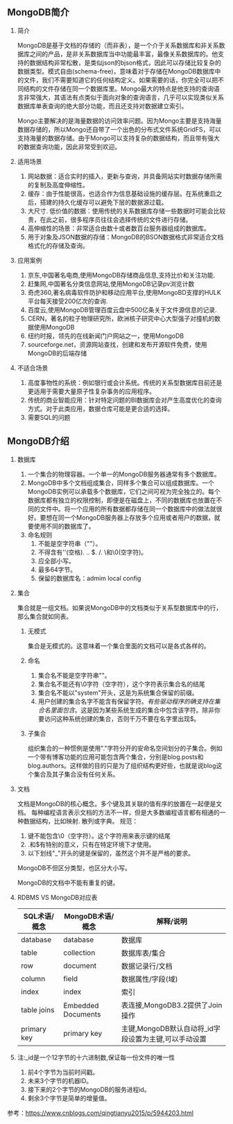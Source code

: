 ## MongoDB简介
1. 简介

    MongoDB是基于文档的存储的（而非表），是一个介于关系数据库和非关系数据库之间的产品，是非关系数据库当中功能最丰富，最像关系数据库的。他支持的数据结构非常松散，是类似json的bjson格式，因此可以存储比较复杂的数据类型。模式自由(schema-free)，意味着对于存储在MongoDB数据库中的文件，我们不需要知道它的任何结构定义。如果需要的话，你完全可以把不同结构的文件存储在同一个数据库里。Mongo最大的特点是他支持的查询语言非常强大，其语法有点类似于面向对象的查询语言，几乎可以实现类似关系数据库单表查询的绝大部分功能，而且还支持对数据建立索引。
 
    Mongo主要解决的是海量数据的访问效率问题。因为Mongo主要是支持海量数据存储的，所以Mongo还自带了一个出色的分布式文件系统GridFS，可以支持海量的数据存储。由于Mongo可以支持复杂的数据结构，而且带有强大的数据查询功能，因此非常受到欢迎。
 
2. 适用场景
    1. 网站数据：适合实时的插入，更新与查询，并具备网站实时数据存储所需的复制及高度伸缩性。
    2. 缓存：由于性能很高，也适合作为信息基础设施的缓存层。在系统重启之后，搭建的持久化缓存可以避免下层的数据源过载。   
    3. 大尺寸. 低价值的数据：使用传统的关系数据库存储一些数据时可能会比较贵，在此之前，很多程序员往往会选择传统的文件进行存储。
    4. 高伸缩性的场景：非常适合由数十或者数百台服务器组成的数据库。
    5. 用于对象及JSON数据的存储：MongoDB的BSON数据格式非常适合文档格式化的存储及查询。
 
3. 应用案例
    1. 京东,中国著名电商,使用MongoDB存储商品信息,支持比价和关注功能.
    2. 赶集网,中国著名分类信息网站,使用MongoDB记录pv浏览计数
    3. 奇虎360,著名病毒软件防护和移动应用平台,使用MongoBD支撑的HULK平台每天接受200亿次的查询.
    4. 百度云,使用MongoDB管理百度云盘中500亿条关于文件源信息的记录.
    5. CERN，著名的粒子物理研究所，欧洲核子研究中心大型强子对撞机的数据使用MongoDB
    6. 纽约时报，领先的在线新闻门户网站之一，使用MongoDB
    7. sourceforge.net，资源网站查找，创建和发布开源软件免费，使用MongoDB的后端存储
 
4. 不适合场景
    1. 高度事物性的系统：例如银行或会计系统。传统的关系型数据库目前还是更适用于需要大量原子性复杂事务的应用程序。
    2. 传统的商业智能应用：针对特定问题的BI数据库会对产生高度优化的查询方式。对于此类应用，数据仓库可能是更合适的选择。
    3. 需要SQL的问题
 

## MongoDB介绍
1. 数据库
    1. 一个集合的物理容器。一个单一的MongoDB服务器通常有多个数据库。
    2. MongoDB中多个文档组成集合，同样多个集合可以组成数据库。一个MongoDB实例可以承载多个数据库，它们之间可视为完全独立的。每个数据库都有独立的权限控制，即便是在磁盘上，不同的数据库也放置在不同的文件中。将一个应用的所有数据都存储在同一个数据库中的做法就很好。要想在同一个MongoDB服务器上存放多个应用或者用户的数据，就要使用不同的数据库了。
    3. 命名规则
        1. 不能是空字符串（""）。
        2. 不得含有''(空格). .. $. /. \和\0(空字符)。
        3. 应全部小写。
        4. 最多64字节。
        5. 保留的数据库名：admim local config
 
2. 集合

    集合就是一组文档。如果说MongoDB中的文档类似于关系型数据库中的行，那么集合就如同表。
    1. 无模式

        集合是无模式的。这意味着一个集合里面的文档可以是各式各样的。
    2. 命名
        1. 集合名不能是空字符串""。
        2. 集合名不能还有\0字符（空字符），这个字符表示集合名的结尾
        3. 集合名不能以"system"开头，这是为系统集合保留的前缀。
        4. 用户创建的集合名字不能含有保留字符$。有些驱动程序的确支持在集合名里面包含$。这是因为某些系统生成的集合中包含该字符。除非你要访问这种系统创建的集合，否则千万不要在名字里出现$。
    3. 子集合

        组织集合的一种惯例是使用"."字符分开的安命名空间划分的子集合。例如一个带有博客功能的应用可能包含两个集合，分别是blog.posts和blog.authors。这样做的目的只是为了组织结构更好些，也就是说blog这个集合及其子集合没有任何关系。
3. 文档

    文档是MongoDB的核心概念。多个键及其关联的值有序的放置在一起便是文档。
    每种编程语言表示文档的方法不一样，但是大多数编程语言都有相通的一种数据结构，比如映射. 散列或字典。
    规范：
    1. 键不能包含\0（空字符）。这个字符用来表示键的结尾
    2. .和$有特别的意义，只有在特定环境下才使用。
    3. 以下划线"_"开头的键是保留的，虽然这个并不是严格的要求。

    MongoDB不但区分类型，也区分大小写。
    
    MongoDB的文档中不能有重复的键。
 
4. RDBMS VS MongoDB对应表

    SQL术语/概念   |MongoDB术语/概念              |解释/说明
    --|--|--
    database      |database           　　       |数据库
    table         |collection                    |数据库表/集合
    row           |document                      |数据记录行/文档
    column        |field                         |数据属性/字段(域)
    index         |index                         |索引
    table joins   |Embedded Documents            |表连接,MongoDB3.2提供了Join操作
    primary key   |primary key                   |主键,MongoDB默认自动将_id字段设置为主键,可以手动设置
 
5. 注:_id是一个12字节的十六进制数,保证每一份文件的唯一性
    1. 前4个字节为当前时间戳。
    2. 未来3个字节的机器ID。
    3. 接下来的2个字节的MongoDB的服务进程id。
    4. 剩余3个字节是简单的增量值。
 

参考：https://www.cnblogs.com/qingtianyu2015/p/5944203.html